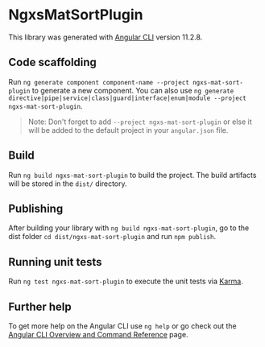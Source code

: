 # NgxsMatSortPlugin

This library was generated with [Angular CLI](https://github.com/angular/angular-cli) version 11.2.8.

## Code scaffolding

Run `ng generate component component-name --project ngxs-mat-sort-plugin` to generate a new component. You can also use `ng generate directive|pipe|service|class|guard|interface|enum|module --project ngxs-mat-sort-plugin`.
> Note: Don't forget to add `--project ngxs-mat-sort-plugin` or else it will be added to the default project in your `angular.json` file. 

## Build

Run `ng build ngxs-mat-sort-plugin` to build the project. The build artifacts will be stored in the `dist/` directory.

## Publishing

After building your library with `ng build ngxs-mat-sort-plugin`, go to the dist folder `cd dist/ngxs-mat-sort-plugin` and run `npm publish`.

## Running unit tests

Run `ng test ngxs-mat-sort-plugin` to execute the unit tests via [Karma](https://karma-runner.github.io).

## Further help

To get more help on the Angular CLI use `ng help` or go check out the [Angular CLI Overview and Command Reference](https://angular.io/cli) page.
